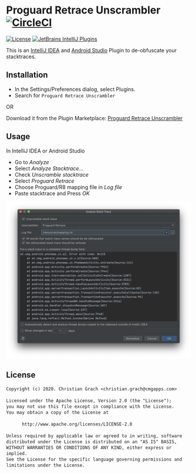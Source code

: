 # Proguard Retrace Unscrambler [![CircleCI](https://circleci.com/gh/chrimaeon/proguard-retrace-unscrambler.svg?style=svg)](https://circleci.com/gh/chrimaeon/proguard-retrace-unscrambler)

[![License](https://img.shields.io/badge/license-Apache%202.0-brightgreen.svg?style=for-the-badge)](http://www.apache.org/licenses/LICENSE-2.0)
[![JetBrains IntelliJ Plugins](https://img.shields.io/jetbrains/plugin/v/15267-proguard-retrace-unscrambler?style=for-the-badge)][3]

This is an [IntelliJ IDEA][1] and [Android Studio][2] Plugin to de-obfuscate your stacktraces.

## Installation

* In the Settings/Preferences dialog, select Plugins.
* Search for `Proguard Retrace Unscrambler`

OR

Download it from the Plugin Marketplace: [Proguard Retrace Unscrambler][3]

## Usage

In IntelliJ IDEA or Android Studio

* Go to _Analyze_
* Select _Analyze Stacktrace…_
* Check _Unscramble stacktrace_
* Select _Proguard Retrace_
* Choose Proguard/R8 mapping file in _Log file_
* Paste stacktrace and Press _OK_

![Screenshot](art/screenshot.png)

## License

```text
Copyright (c) 2020. Christian Grach <christian.grach@cmgapps.com>

Licensed under the Apache License, Version 2.0 (the "License");
you may not use this file except in compliance with the License.
You may obtain a copy of the License at

      http://www.apache.org/licenses/LICENSE-2.0

Unless required by applicable law or agreed to in writing, software
distributed under the License is distributed on an "AS IS" BASIS,
WITHOUT WARRANTIES OR CONDITIONS OF ANY KIND, either express or implied.
See the License for the specific language governing permissions and
limitations under the License.
```

[1]: https://www.jetbrains.com/idea/
[2]: https://developer.android.com/studio/index.html
[3]: https://plugins.jetbrains.com/plugin/15267-proguard-retrace-unscrambler
